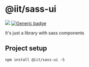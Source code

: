 # @iit/sass-ui
[![](https://img.shields.io/npm/v/@iit/sass-ui.svg)](https://www.npmjs.com/package/@iit/sass-ui) [![Generic badge](https://img.shields.io/badge/version-0.2.0-<COLOR>.svg)](https://github.com/wowxoxo/iit-sass-ui)

It's just a library with sass components

## Project setup
```
npm install @iit/sass-ui -S
```